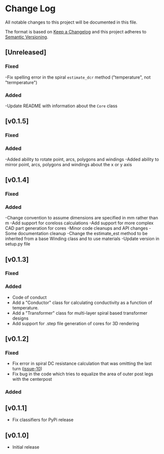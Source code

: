 # Change Log

All notable changes to this project will be documented in this file.

The format is based on [Keep a Changelog](http://keepachangelog.com/)
and this project adheres to [Semantic Versioning](http://semver.org/).

## [Unreleased]

### Fixed
-Fix spelling error in the spiral `estimate_dcr` method ("temperature", not "termperature")

### Added
-Update README with information about the `Core` class

## [v0.1.5]

### Fixed

### Added
-Added ability to rotate point, arcs, polygons and windings
-Added ability to mirror point, arcs, polygons and windings about the x or y axis

## [v0.1.4]

### Fixed

### Added
-Change convention to assume dimensions are specified in mm rather than m
-Add support for coreloss calculations
-Add support for more complex CAD part generation for cores
-Minor code cleanups and API changes
-Some documentation cleanup
-Change the estimate_est method to be inherited from a base Winding class and to use materials
-Update version in setup.py file

## [v0.1.3]

### Fixed

### Added

- Code of conduct
- Add a "Conductor" class for calculating conductivity as a function of temperature.
- Add a "Transformer" class for multi-layer spiral based transformer designs
- Add support for .step file generation of cores for 3D rendering

## [v0.1.2]

### Fixed

- Fix error in spiral DC resistance calculation that was omitting the last turn ([issue-10](https://github.com/dzimmanck/python-planar-magnetics/issues/10))
- Fix bug in the code which tries to equalize the area of outer post legs with the centerpost

### Added

## [v0.1.1]

- Fix classifiers for PyPi release

## [v0.1.0]

- Initial release
